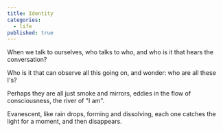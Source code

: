 ```yaml
---
title: Identity
categories:
  - life
published: true
---
```


When we talk to ourselves,
who talks to who,
and who is it
that hears the conversation?

Who is it
that can observe
all this going on,
and wonder:
who are  all these I's?

Perhaps they are all
just smoke  and mirrors,
eddies in the flow  of consciousness,
the river of "I am".

Evanescent,
like rain drops,
forming and dissolving,
each one catches the light
for a moment,
and then disappears.
